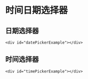 # 时间日期选择器

## 日期选择器

```html:example
<div id="datePickerExample"></div>
```

## 时间选择器

```html:example
<div id="timePickerExample"></div>
```
